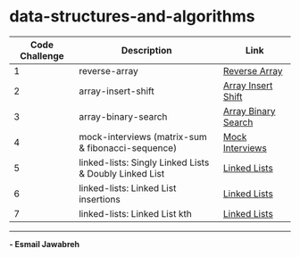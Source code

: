 # data-structures-and-algorithms

| Code Challenge | Description                                            |  Link                                          |
| -------------- | ------------                                           | ----------------                               |
|       1        | reverse-array                                          | [Reverse Array](./CC/reverseArray/)            |
|       2        | array-insert-shift                                     | [Array Insert Shift](./CC/arrayInsertShift/)   |
|       3        | array-binary-search                                    | [Array Binary Search](./CC/arrayBinarySearch/) | 
|       4        | mock-interviews (matrix-sum & fibonacci-sequence)      | [Mock Interviews](./CC/Mock_Interviews/)       |
|       5        | linked-lists: Singly Linked Lists & Doubly Linked List | [Linked Lists](./CC/linkedLists/)              |
|       6        | linked-lists: Linked List insertions                   | [Linked Lists](./CC/linkedLists/)              |
|       7        | linked-lists: Linked List kth                          | [Linked Lists](./CC/linkedLists/)              |

---

**- Esmail Jawabreh**